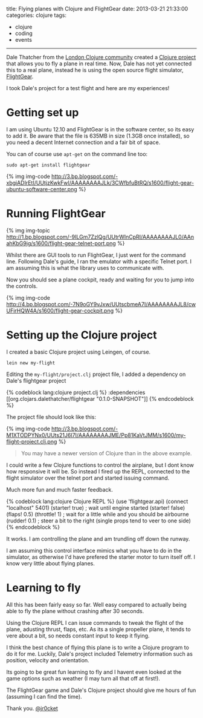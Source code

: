 title: Flying planes with Clojure and FlightGear
date: 2013-03-21 21:33:00
categories: clojure
tags: 
- clojure
- coding
- events

---

Dale Thatcher from the [London Clojure community](http://londonclojurians.org/) created a [Clojure project](https://github.com/dalethatcher/flightgear) that allows you to fly a plane in real time.  Now, Dale has not yet connected this to a real plane, instead he is using the open source flight simulator, [FlightGear](http://www.flightgear.org/).

I took Dale's project for a test flight and here are my experiences!

<!-- more -->

# Getting set up

I am using Ubuntu 12.10 and FlightGear is in the software center, so its easy to add it.  Be aware that the file is 635MB in size (1.3GB once installed), so you need a decent Internet connection and a fair bit of space.

You can of course use `apt-get` on the command line too:

    sudo apt-get install flightgear

{% img img-code http://3.bp.blogspot.com/-xbgiADIrEtI/UUtjzKwkFwI/AAAAAAAAJLk/3CWfbfuBtRQ/s1600/flight-gear-ubuntu-software-center.png %}

# Running FlightGear

{% img img-topic http://1.bp.blogspot.com/-9ILGm7ZzlQg/UUtrWInCpRI/AAAAAAAAJL0/AAnahKbG9jg/s1600/flight-gear-telnet-port.png %}

Whilst there are GUI tools to run FlightGear, I just went for the command line.  Following Dale's guide, I ran the emulator with a specific Telnet port.  I am assuming this is what the library uses to communicate with.

Now you should see a plane cockpit, ready and waiting for you to jump into the controls.

{% img img-code http://4.bp.blogspot.com/-7N9oGY9vJxw/UUtscbmeA7I/AAAAAAAAJL8/cwUFirHQW4A/s1600/flight-gear-cockpit.png %}

# Setting up the Clojure project

I created a basic Clojure project using Leingen, of course.

    lein new my-flight

Editing the `my-flight/project.clj` project file, I added a dependency on Dale's flightgear project

{% codeblock lang:clojure project.clj %}
:dependencies [[org.clojars.dalethatcher/flightgear "0.1.0-SNAPSHOT"]]
{% endcodeblock %}

The project file should look like this: 

{% img img-code http://3.bp.blogspot.com/-M1XTODPYNx0/UUts21J6I7I/AAAAAAAAJME/Pp81KaVtJMM/s1600/my-flight-project.clj.png %} 

> You may have a newer version of Clojure than in the above example.

I could write a few Clojure functions to control the airplane, but I dont know how responsive it will be.  So instead I fired up the REPL, connected to the flight simulator over the telnet port and started issuing command.

Much more fun and much faster feedback.


{% codeblock lang:clojure Clojure REPL %}
(use 'flightgear.api)
(connect "localhost" 5401)
(starter! true) ; wait until engine started
(starter! false)
(flaps! 0.5)
(throttle! 1)  ; wait for a little while and you should be airbourne
(rudder! 0.1) ; steer a bit to the right (single props tend to veer to one side)
{% endcodeblock %}

It works.  I am controlling the plane and am trundling off down the runway.

I am assuming this control interface mimics what you have to do in the simulator, as otherwise I'd have prefered the starter motor to turn itself off.  I know very little about flying planes.

# Learning to fly

All this has been fairly easy so far.  Well easy compared to actually being able to fly the plane without crashing after 30 seconds.

Using the Clojure REPL I can issue commands to tweak the flight of the plane, adusting thrust, flaps, etc.  As its a single propeller plane, it tends to vere about a bit, so needs constant input to keep it flying. 

I think the best chance of flying this plane is to write a Clojure program to do it for me.  Luckily, Dale's project included Telemetry information such as position, velocity and orientation.

Its going to be great fun learning to fly and I havent even looked at the game options such as weather (I may turn all that off at first!).

The FlightGear game and Dale's Clojure project should give me hours of fun (assuming I can find the time).

Thank you.
[@jr0cket](https://twitter.com/jr0cket)

